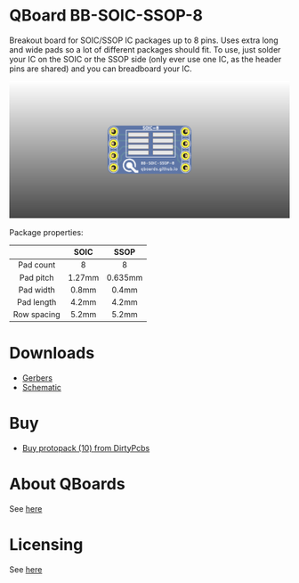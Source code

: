 # QBoard BB-SOIC-SSOP-8

Breakout board for SOIC/SSOP IC packages up to 8 pins. Uses extra long and wide pads so
a lot of different packages should fit. To use, just solder your IC on the SOIC or the
SSOP side (only ever use one IC, as the header pins are shared) and you can breadboard
your IC.

![Board render](output/render.png)

Package properties:

|             |  SOIC  |   SSOP  |
|:-----------:|:------:|:-------:|
| Pad count   | 8      | 8       |
| Pad pitch   | 1.27mm | 0.635mm |
| Pad width   | 0.8mm  | 0.4mm   |
| Pad length  | 4.2mm  | 4.2mm   |
| Row spacing | 5.2mm  | 5.2mm   |

# Downloads

* [Gerbers](output/gerbers.zip)
* [Schematic](output/schematic.pdf)

# Buy

* [Buy protopack (10) from DirtyPcbs](http://dirtypcbs.com/store/designer/details/qboards/6373/qboard-bb-soic-ssop-8)

# About QBoards

See [here](https://github.com/qboards/kicad-boards#about-qboards)

# Licensing

See [here](https://github.com/qboards/kicad-boards#licensing)
